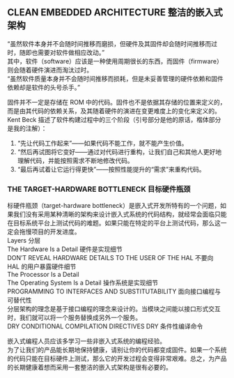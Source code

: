## CLEAN EMBEDDED ARCHITECTURE 整洁的嵌入式架构     

“虽然软件本身并不会随时间推移而磨损，但硬件及其固件却会随时间推移而过时，随即也需要对软件做相应改动。”    
其中，软件（software）应该是一种使用周期很长的东西，而固件（firmware）则会随着硬件演进而淘汰过时。    
“虽然软件质量本身并不会随时间推移而损耗，但是未妥善管理的硬件依赖和固件依赖却是软件的头号杀手。”     

       
固件并不一定是存储在 ROM 中的代码。固件也不是依据其存储的位置来定义的，而是由其代码的依赖关系，及其随着硬件的演进在变更难度上的变化来定义的。     
Kent Beck 描述了软件构建过程中的三个阶段（引号部分是他的原话，楷体部分是我的注解）：    
1. “先让代码工作起来”——如果代码不能工作，就不能产生价值。   
2. “然后再试图将它变好——通过对代码进行重构，让我们自己和其他人更好地理解代码，并能按照需求不断地修改代码。    
3. “最后再试着让它运行得更快”——按照性能提升的“需求”来重构代码。       

      
      
### THE TARGET-HARDWARE BOTTLENECK 目标硬件瓶颈      
标硬件瓶颈（target-hardware bottleneck）是嵌入式开发所特有的一个问题，如果我们没有采用某种清晰的架构来设计嵌入式系统的代码结构，就经常会面临只能在目标系统平台上测试代码的难题。如果只能在特定的平台上测试代码，那么这一定会拖慢项目的开发进度。     
Layers 分层      
The Hardware Is a Detail 硬件是实现细节    
DON’T REVEAL HARDWARE DETAILS TO THE USER OF THE HAL 不要向 HAL 的用户暴露硬件细节    
The Processor Is a Detail     
The Operating System Is a Detail 操作系统是实现细节     
PROGRAMMING TO INTERFACES AND SUBSTITUTABILITY 面向接口编程与可替代性     
分层架构的理念是基于接口编程的理念来设计的。当模块之间能以接口形式交互时，我们就可以将一个服务替换成另外一个服务。     
DRY CONDITIONAL COMPILATION DIRECTIVES DRY 条件性编译命令     

       
嵌入式编程人员应该多学习一些非嵌入式系统的编程经验。     
为了让我们的产品能长期地保持健康，请别让你的代码都变成固件。如果一个系统的代码只能在目标硬件上测试，那么它的开发过程会变得非常艰难。总之，为产品的长期健康着想而采用一套整洁的嵌入式架构是很有必要的。     






